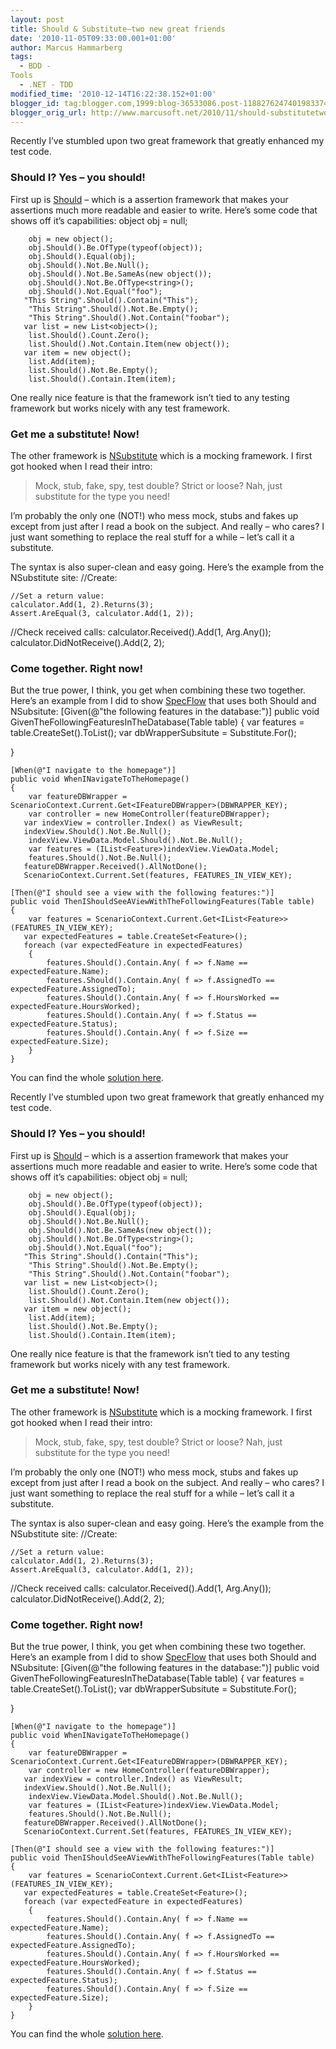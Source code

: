 ```yaml
---
layout: post
title: Should & Substitute–two new great friends
date: '2010-11-05T09:33:00.001+01:00'
author: Marcus Hammarberg
tags:
  - BDD -
Tools
  - .NET - TDD
modified_time: '2010-12-14T16:22:38.152+01:00'
blogger_id: tag:blogger.com,1999:blog-36533086.post-1188276247401983374
blogger_orig_url: http://www.marcusoft.net/2010/11/should-substitutetwo-new-great-friends.html
---
```



Recently I’ve stumbled upon two great framework that greatly enhanced my
test code.

### Should I? Yes – you should!

First up is
<a href="http://should.codeplex.com/" target="_blank">Should</a> – which
is a assertion framework that makes your assertions much more readable
and easier to write. Here’s some code that shows off it’s capabilities:
       object obj = null;

        obj = new object();
        obj.Should().Be.OfType(typeof(object));
        obj.Should().Equal(obj);
        obj.Should().Not.Be.Null();
        obj.Should().Not.Be.SameAs(new object());
        obj.Should().Not.Be.OfType<string>();
        obj.Should().Not.Equal("foo");
       "This String".Should().Contain("This");
        "This String".Should().Not.Be.Empty();
        "This String".Should().Not.Contain("foobar");
       var list = new List<object>();
        list.Should().Count.Zero();
        list.Should().Not.Contain.Item(new object());
       var item = new object();
        list.Add(item);
        list.Should().Not.Be.Empty();
        list.Should().Contain.Item(item);



One really nice feature is that the framework isn’t tied to any testing
framework but works nicely with any test framework.



### Get me a substitute! Now!



The other framework is
<a href="http://nsubstitute.github.com/" target="_blank">NSubstitute</a>
which is a mocking framework. I first got hooked when I read their
intro:



>
>
> Mock, stub, fake, spy, test double? Strict or loose? Nah, just
> substitute for the type you need!



I’m probably the only one (NOT!) who mess mock, stubs and fakes up
except from just after I read a book on the subject. And really – who
cares? I just want something to replace the real stuff for a while –
let’s call it a substitute.



The syntax is also super-clean and easy going. Here’s the example from
the NSubstitute site:
   //Create:

    //Set a return value:
    calculator.Add(1, 2).Returns(3);
    Assert.AreEqual(3, calculator.Add(1, 2));
   //Check received calls:
    calculator.Received().Add(1, Arg.Any<int>());
    calculator.DidNotReceive().Add(2, 2);



### Come together. Right now!



But the true power, I think, you get when combining these two together.
Here’s an example from I did to show
<a href="http://www.specflow.org" target="_blank">SpecFlow</a> that uses
both Should and NSubsitute:
   [Given(@"the following features in the database:")]
    public void GivenTheFollowingFeaturesInTheDatabase(Table table)
    {
       var features = table.CreateSet<Feature>().ToList();
      var dbWrapperSubsitute = Substitute.For<IFeatureDBWrapper>();

   }

    [When(@"I navigate to the homepage")]
    public void WhenINavigateToTheHomepage()
    {
        var featureDBWrapper = ScenarioContext.Current.Get<IFeatureDBWrapper>(DBWRAPPER_KEY);
        var controller = new HomeController(featureDBWrapper);
       var indexView = controller.Index() as ViewResult;
       indexView.Should().Not.Be.Null();
        indexView.ViewData.Model.Should().Not.Be.Null();
        var features = (IList<Feature>)indexView.ViewData.Model;
        features.Should().Not.Be.Null();
       featureDBWrapper.Received().AllNotDone();
       ScenarioContext.Current.Set(features, FEATURES_IN_VIEW_KEY);

    [Then(@"I should see a view with the following features:")]
    public void ThenIShouldSeeAViewWithTheFollowingFeatures(Table table)
    {
        var features = ScenarioContext.Current.Get<IList<Feature>>(FEATURES_IN_VIEW_KEY);
       var expectedFeatures = table.CreateSet<Feature>();
       foreach (var expectedFeature in expectedFeatures)
        {
            features.Should().Contain.Any( f => f.Name ==  expectedFeature.Name);
            features.Should().Contain.Any( f => f.AssignedTo ==  expectedFeature.AssignedTo);
            features.Should().Contain.Any( f => f.HoursWorked ==  expectedFeature.HoursWorked);
            features.Should().Contain.Any( f => f.Status ==  expectedFeature.Status);
            features.Should().Contain.Any( f => f.Size ==  expectedFeature.Size);
        }
    }



You can find the whole <a
href="https://github.com/marcusoftnet/Marcusoft.OutsideIn.FeatureDemo"
target="_blank">solution here</a>.

Recently I’ve stumbled upon two great framework that greatly enhanced my
test code.

### Should I? Yes – you should!

First up is
<a href="http://should.codeplex.com/" target="_blank">Should</a> – which
is a assertion framework that makes your assertions much more readable
and easier to write. Here’s some code that shows off it’s capabilities:
       object obj = null;

        obj = new object();
        obj.Should().Be.OfType(typeof(object));
        obj.Should().Equal(obj);
        obj.Should().Not.Be.Null();
        obj.Should().Not.Be.SameAs(new object());
        obj.Should().Not.Be.OfType<string>();
        obj.Should().Not.Equal("foo");
       "This String".Should().Contain("This");
        "This String".Should().Not.Be.Empty();
        "This String".Should().Not.Contain("foobar");
       var list = new List<object>();
        list.Should().Count.Zero();
        list.Should().Not.Contain.Item(new object());
       var item = new object();
        list.Add(item);
        list.Should().Not.Be.Empty();
        list.Should().Contain.Item(item);



One really nice feature is that the framework isn’t tied to any testing
framework but works nicely with any test framework.



### Get me a substitute! Now!



The other framework is
<a href="http://nsubstitute.github.com/" target="_blank">NSubstitute</a>
which is a mocking framework. I first got hooked when I read their
intro:



>
>
> Mock, stub, fake, spy, test double? Strict or loose? Nah, just
> substitute for the type you need!



I’m probably the only one (NOT!) who mess mock, stubs and fakes up
except from just after I read a book on the subject. And really – who
cares? I just want something to replace the real stuff for a while –
let’s call it a substitute.



The syntax is also super-clean and easy going. Here’s the example from
the NSubstitute site:
   //Create:

    //Set a return value:
    calculator.Add(1, 2).Returns(3);
    Assert.AreEqual(3, calculator.Add(1, 2));
   //Check received calls:
    calculator.Received().Add(1, Arg.Any<int>());
    calculator.DidNotReceive().Add(2, 2);



### Come together. Right now!



But the true power, I think, you get when combining these two together.
Here’s an example from I did to show
<a href="http://www.specflow.org" target="_blank">SpecFlow</a> that uses
both Should and NSubsitute:
   [Given(@"the following features in the database:")]
    public void GivenTheFollowingFeaturesInTheDatabase(Table table)
    {
       var features = table.CreateSet<Feature>().ToList();
      var dbWrapperSubsitute = Substitute.For<IFeatureDBWrapper>();

   }

    [When(@"I navigate to the homepage")]
    public void WhenINavigateToTheHomepage()
    {
        var featureDBWrapper = ScenarioContext.Current.Get<IFeatureDBWrapper>(DBWRAPPER_KEY);
        var controller = new HomeController(featureDBWrapper);
       var indexView = controller.Index() as ViewResult;
       indexView.Should().Not.Be.Null();
        indexView.ViewData.Model.Should().Not.Be.Null();
        var features = (IList<Feature>)indexView.ViewData.Model;
        features.Should().Not.Be.Null();
       featureDBWrapper.Received().AllNotDone();
       ScenarioContext.Current.Set(features, FEATURES_IN_VIEW_KEY);

    [Then(@"I should see a view with the following features:")]
    public void ThenIShouldSeeAViewWithTheFollowingFeatures(Table table)
    {
        var features = ScenarioContext.Current.Get<IList<Feature>>(FEATURES_IN_VIEW_KEY);
       var expectedFeatures = table.CreateSet<Feature>();
       foreach (var expectedFeature in expectedFeatures)
        {
            features.Should().Contain.Any( f => f.Name ==  expectedFeature.Name);
            features.Should().Contain.Any( f => f.AssignedTo ==  expectedFeature.AssignedTo);
            features.Should().Contain.Any( f => f.HoursWorked ==  expectedFeature.HoursWorked);
            features.Should().Contain.Any( f => f.Status ==  expectedFeature.Status);
            features.Should().Contain.Any( f => f.Size ==  expectedFeature.Size);
        }
    }



You can find the whole <a
href="https://github.com/marcusoftnet/Marcusoft.OutsideIn.FeatureDemo"
target="_blank">solution here</a>.
